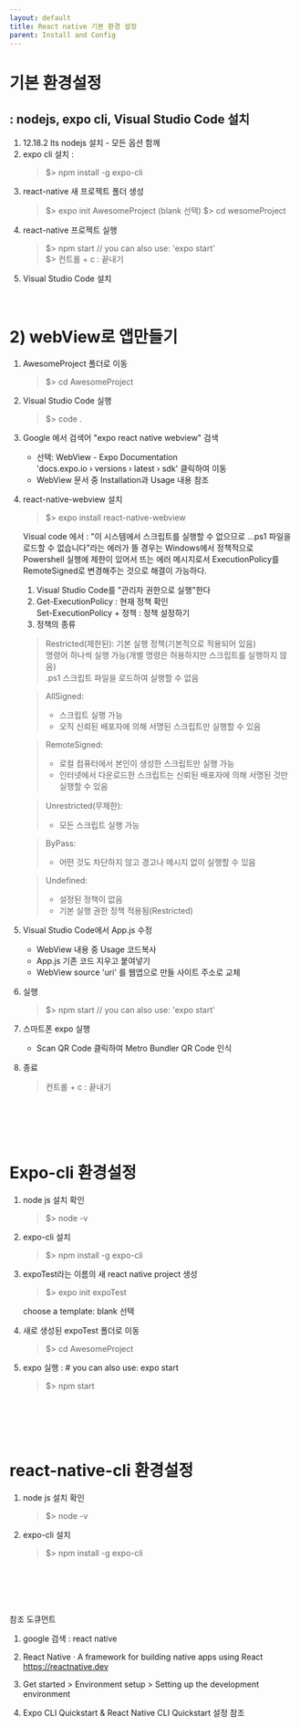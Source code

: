 ```yaml
---
layout: default
title: React native 기본 환경 설정
parent: Install and Config
---
```


# 기본 환경설정 
## : nodejs, expo cli, Visual Studio Code 설치

1. 12.18.2 lts nodejs 설치 - 모든 옵션 함께
2. expo cli 설치 : 
    >$> npm install -g expo-cli
3. react-native 새 프로젝트 폴더 생성
    >$> expo init AwesomeProject
	>(blank 선택)
	>$> cd wesomeProject
4. react-native 프로젝트 실행
	>$> npm start // you can also use: 'expo start'  
	>$> 컨트롤 + c : 끝내기
5.  Visual Studio Code 설치

<br>

# 2) webView로 앱만들기

1. AwesomeProject 폴더로 이동
	>$> cd AwesomeProject
2. Visual Studio Code 실행
	>$> code .
3. Google 에서 검색어 "expo react native webview" 검색  
    - 선택:	WebView - Expo Documentation  
	'docs.expo.io › versions › latest › sdk' 클릭하여 이동
    - WebView 문서 중 Installation과 Usage 내용 참조
4. react-native-webview 설치
	>$> expo install react-native-webview

	Visual code 에서 : "이 시스템에서 스크립트를 실행할 수 없으므로 ...ps1 파일을 로드할 수 없습니다"라는 에러가 뜰 경우는 Windows에서 정책적으로 Powershell 실행에 제한이 있어서 뜨는 에러 메시지로서 ExecutionPolicy를 RemoteSigned로 변경해주는 것으로 해결이 가능하다.
	1. Visual Studio Code를 "관리자 권한으로 실행"한다
	2. Get-ExecutionPolicy : 현재 정책 확인  
	Set-ExecutionPolicy + 정책 : 정책 설정하기
	3. 정책의 종류

	>Restricted(제한된):
기본 실행 정책(기본적으로 적용되어 있음)  
명령어 하나씩 실행 가능(개별 명령은 허용하지만 스크립트를 실행하지 않음)  
.ps1 스크립트 파일을 로드하여 실행할 수 없음
  
	>AllSigned: 
	>- 스크립트 실행 가능
	>- 오직 신뢰된 배포자에 의해 서명된 스크립트만 실행할 수 있음
	
	>RemoteSigned:
	>- 로컬 컴퓨터에서 본인이 생성한 스크립트만 실행 가능
	>- 인터넷에서 다운로드한 스크립트는 신뢰된 배포자에 의해 서명된 것만 실행할 수 있음

	>Unrestricted(무제한):
	>- 모든 스크립트 실행 가능

	>ByPass:
	>- 어떤 것도 차단하지 않고 경고나 메시지 없이 실행할 수 있음

	>Undefined: 
	>- 설정된 정책이 없음
	>- 기본 실행 권한 정책 적용됨(Restricted)

5. Visual Studio Code에서 App.js 수정
	- WebView 내용 중 Usage 코드복사
	- App.js 기존 코드 지우고 붙여넣기
	- WebView source 'uri' 를 웹앱으로 만들 사이트 주소로 교체

6. 실행
	>$> npm start  // you can also use: 'expo start'

7. 스마트폰 expo 실행
	-  Scan QR Code 클릭하여 Metro Bundler QR Code 인식

8. 종료
	> 컨트롤 + c : 끝내기

<br><br>
----
# Expo-cli 환경설정

1. node js 설치 확인  
	> $> node -v

2. expo-cli 설치
	> $> npm install -g expo-cli

3. expoTest라는 이름의 새 react native project  생성
	> $> expo init expoTest  

	choose a template: blank 선택

4.  새로 생성된 expoTest 폴더로 이동  
	> $> cd AwesomeProject

5. expo 실행 : # you can also use: expo start
	> $> npm start

<br><br>
----
# react-native-cli 환경설정

1. node js 설치 확인  
	> $> node -v

2. expo-cli 설치
	> $> npm install -g expo-cli


<br><br>
-------
참조 도큐먼트

1. google 검색 : react native

2. React Native · A framework for building native apps using React  
https://reactnative.dev

3. Get started > Environment setup > Setting up the development environment

4. Expo CLI Quickstart & React Native CLI Quickstart 설정 참조
